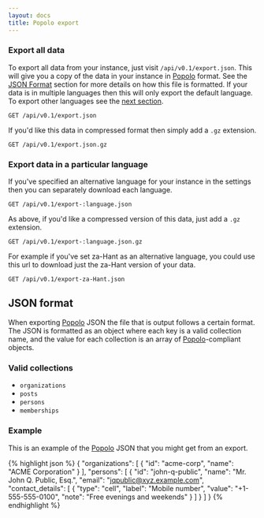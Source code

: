 ```yaml
---
layout: docs
title: Popolo export
---
```


### Export all data

To export all data from your instance, just visit `/api/v0.1/export.json`. This will give you a copy of the data in your instance in [Popolo][] format. See the [JSON Format](#json-format) section for more details on how this file is formatted. If your data is in multiple languages then this will only export the default language. To export other languages see the [next section](#export-data-in-a-particular-language).

    GET /api/v0.1/export.json

If you'd like this data in compressed format then simply add a `.gz` extension.

    GET /api/v0.1/export.json.gz

### Export data in a particular language

If you've specified an alternative language for your instance in the settings then you can separately download each language.

    GET /api/v0.1/export-:language.json

As above, if you'd like a compressed version of this data, just add a `.gz` extension.

    GET /api/v0.1/export-:language.json.gz

For example if you've set za-Hant as an alternative language, you could use this url to download just the za-Hant version of your data.

    GET /api/v0.1/export-za-Hant.json

## JSON format

When exporting [Popolo][] JSON the file that is output follows a certain format. The JSON is formatted as an object where each key is a valid collection name, and the value for each collection is an array of [Popolo][]-compliant objects.

### Valid collections

- `organizations`
- `posts`
- `persons`
- `memberships`

### Example

This is an example of the [Popolo][] JSON that you might get from an export.

{% highlight json %}
{
  "organizations": [
    {
      "id": "acme-corp",
      "name": "ACME Corporation"
    }
  ],
  "persons": [
    {
      "id": "john-q-public",
      "name": "Mr. John Q. Public, Esq.",
      "email": "jqpublic@xyz.example.com",
      "contact_details": [
        {
          "type": "cell",
          "label": "Mobile number",
          "value": "+1-555-555-0100",
          "note": "Free evenings and weekends"
        }
      ]
    }
  ]
}
{% endhighlight %}

[popolo]: http://popoloproject.com/
